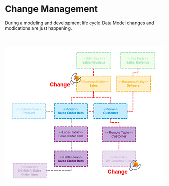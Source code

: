 # Change Management

During a modeling and development life cycle Data Model changes and modications are just happening.

<br><br>![](/exercises/ex1/images/cm_01.png)
